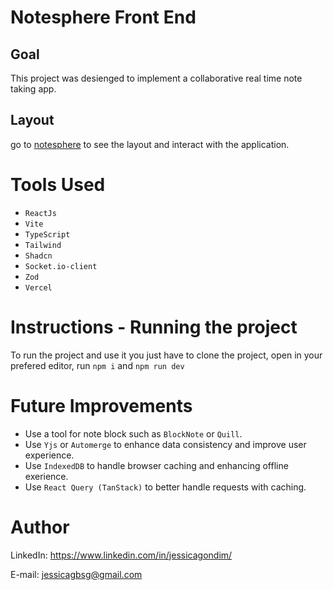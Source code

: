 # Notesphere Front End
 
## Goal

This project was desienged to implement a collaborative real time note taking app.


## Layout

go to [notesphere](https://fenotesphere.vercel.app/) to see the layout and interact with the application.


# Tools Used

* ``ReactJs``
* ``Vite``
* ``TypeScript`` 
* ``Tailwind``
* ``Shadcn``
* ``Socket.io-client``
* ``Zod``
* ``Vercel``

# Instructions - Running the project

To run the project and use it you just have to clone the project, open in your prefered editor, run `npm i` and `npm run dev` 

# Future Improvements
- Use a tool for note block such as `BlockNote` or `Quill`.
- Use `Yjs` or `Automerge` to enhance data consistency and improve user experience.
- Use `IndexedDB` to handle browser caching and enhancing offline exerience.
- Use `React Query (TanStack)` to better handle requests with caching.

# Author
LinkedIn:
https://www.linkedin.com/in/jessicagondim/

E-mail:
jessicagbsg@gmail.com
